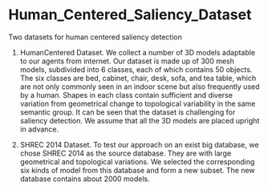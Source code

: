 # Human_Centered_Saliency_Dataset
Two datasets for human centered saliency detection

1) HumanCentered Dataset. We collect a number of 3D models adaptable to our agents from internet. Our dataset is made up of 300 mesh
models, subdivided into 6 classes, each of which contains 50 objects. The six classes are bed, cabinet, chair, desk, sofa, and
tea table, which are not only commonly seen in an indoor scene but also frequently used by a human. Shapes in each class contain
sufficient and diverse variation from geometrical change to topological variability in the same semantic group. It can be
seen that the dataset is challenging for saliency detection. We assume that all the 3D models are placed upright in advance.

2) SHREC 2014 Dataset. To test our approach on an exist big database, we chose SHREC 2014 as the source database. They are with large
geometrical and topological variations. We selected the corresponding six kinds of model from this database and form a new subset. 
The new database contains about 2000 models.
